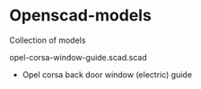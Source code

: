 # Openscad-models
Collection of models


opel-corsa-window-guide.scad.scad
- Opel corsa back door window (electric) guide 
